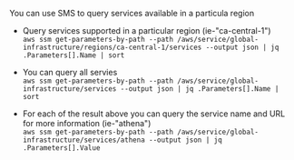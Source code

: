 You can use SMS to query services available in a particula region  

- Query services supported in a particular region (ie-"ca-central-1")  
```aws ssm get-parameters-by-path --path /aws/service/global-infrastructure/regions/ca-central-1/services --output json | jq .Parameters[].Name | sort```

- You can query all servies  
```aws ssm get-parameters-by-path --path /aws/service/global-infrastructure/services --output json | jq .Parameters[].Name | sort```

- For each of the result above you can query the service name and URL for more information (ie-"athena")  
```aws ssm get-parameters-by-path --path /aws/service/global-infrastructure/services/athena --output json | jq .Parameters[].Value```

